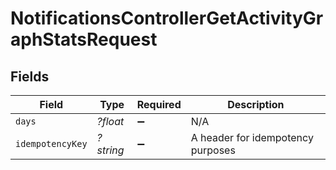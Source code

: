 # NotificationsControllerGetActivityGraphStatsRequest


## Fields

| Field                             | Type                              | Required                          | Description                       |
| --------------------------------- | --------------------------------- | --------------------------------- | --------------------------------- |
| `days`                            | *?float*                          | :heavy_minus_sign:                | N/A                               |
| `idempotencyKey`                  | *?string*                         | :heavy_minus_sign:                | A header for idempotency purposes |